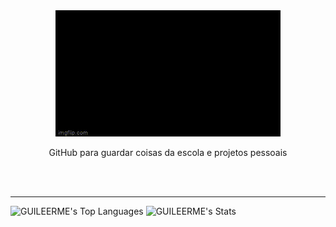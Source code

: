 <div align="center">
<img   src="/assets/hello-world-seytonic.gif">
</div>
<p align = 'center'> GitHub para guardar coisas da escola e projetos pessoais</p>
<br>
  
<br>

----------------------------------------

![GUILEERME's Top Languages](https://github-readme-stats.vercel.app/api/top-langs/?username=GUILEERME&theme=vue-dark&show_icons=true&hide_border=false&layout=compact)
![GUILEERME's Stats](https://github-readme-stats.vercel.app/api?username=GUILEERME&theme=vue-dark&show_icons=true&hide_border=true&count_private=true)

